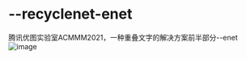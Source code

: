 # --recyclenet-enet
腾讯优图实验室ACMMM2021，一种重叠文字的解决方案前半部分--enet
![image](https://user-images.githubusercontent.com/45037872/139514488-37be8322-3666-4388-82fa-a62da6c6a8d8.png)
